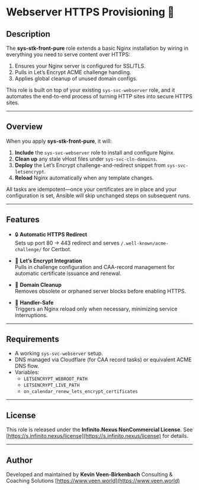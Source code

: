 # Webserver HTTPS Provisioning 🚀

## Description
The **sys-stk-front-pure** role extends a basic Nginx installation by wiring in everything you need to serve content over HTTPS:

1. Ensures your Nginx server is configured for SSL/TLS.
2. Pulls in Let’s Encrypt ACME challenge handling.
3. Applies global cleanup of unused domain configs.

This role is built on top of your existing `sys-svc-webserver` role, and it automates the end-to-end process of turning HTTP sites into secure HTTPS sites.

---

## Overview

When you apply **sys-stk-front-pure**, it will:

1. **Include** the `sys-svc-webserver` role to install and configure Nginx.  
2. **Clean up** any stale vHost files under `sys-svc-cln-domains`.  
3. **Deploy** the Let’s Encrypt challenge-and-redirect snippet from `sys-svc-letsencrypt`.  
4. **Reload** Nginx automatically when any template changes.

All tasks are idempotent—once your certificates are in place and your configuration is set, Ansible will skip unchanged steps on subsequent runs.

---

## Features

- 🔒 **Automatic HTTPS Redirect**  
  Sets up port 80 → 443 redirect and serves `/.well-known/acme-challenge/` for Certbot.

- 🔑 **Let’s Encrypt Integration**  
  Pulls in challenge configuration and CAA-record management for automatic certificate issuance and renewal.

- 🧹 **Domain Cleanup**  
  Removes obsolete or orphaned server blocks before enabling HTTPS.

- 🚦 **Handler-Safe**  
  Triggers an Nginx reload only when necessary, minimizing service interruptions.

---

## Requirements

- A working `sys-svc-webserver` setup.
- DNS managed via Cloudflare (for CAA record tasks) or equivalent ACME DNS flow.
- Variables:
  - `LETSENCRYPT_WEBROOT_PATH`  
  - `LETSENCRYPT_LIVE_PATH`  
  - `on_calendar_renew_lets_encrypt_certificates`

---

## License

This role is released under the **Infinito.Nexus NonCommercial License**.
See [https://s.infinito.nexus/license](https://s.infinito.nexus/license) for details.

---

## Author

Developed and maintained by **Kevin Veen-Birkenbach**
Consulting & Coaching Solutions
[https://www.veen.world](https://www.veen.world)
